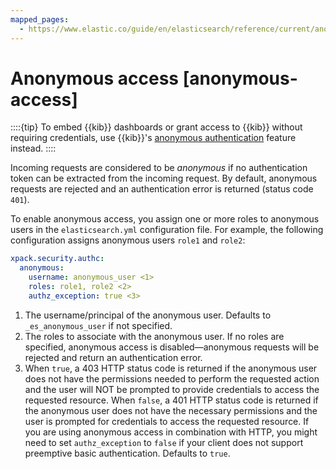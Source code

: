 ```yaml
---
mapped_pages:
  - https://www.elastic.co/guide/en/elasticsearch/reference/current/anonymous-access.html
---
```


# Anonymous access [anonymous-access]

::::{tip} 
To embed {{kib}} dashboards or grant access to {{kib}} without requiring credentials, use {{kib}}'s [anonymous authentication](/deploy-manage/users-roles/cluster-or-deployment-auth/kibana-authentication.md) feature instead.
::::


Incoming requests are considered to be *anonymous* if no authentication token can be extracted from the incoming request. By default, anonymous requests are rejected and an authentication error is returned (status code `401`).

To enable anonymous access, you assign one or more roles to anonymous users in the `elasticsearch.yml` configuration file. For example, the following configuration assigns anonymous users `role1` and `role2`:

```yaml
xpack.security.authc:
  anonymous:
    username: anonymous_user <1>
    roles: role1, role2 <2>
    authz_exception: true <3>
```

1. The username/principal of the anonymous user. Defaults to `_es_anonymous_user` if not specified.
2. The roles to associate with the anonymous user. If no roles are specified, anonymous access is disabled—​anonymous requests will be rejected and return an authentication error.
3. When `true`, a 403 HTTP status code is returned if the anonymous user does not have the permissions needed to perform the requested action and the user will NOT be prompted to provide credentials to access the requested resource. When `false`, a 401 HTTP status code is returned if the anonymous user does not have the necessary permissions and the user is prompted for credentials to access the requested resource. If you are using anonymous access in combination with HTTP, you might need to set `authz_exception` to `false` if your client does not support preemptive basic authentication. Defaults to `true`.


